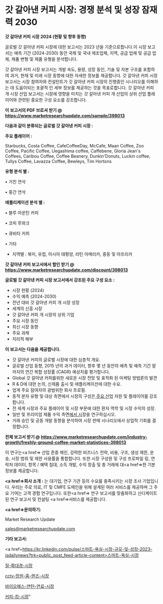 # 갓 갈아낸 커피 시장: 경쟁 분석 및 성장 잠재력 2030

<strong>갓 갈아낸 커피 시장 2024 (현황 및 향후 동향)</strong>

글로벌 갓 갈아낸 커피 시장에 대한 보고서는 2023 년을 기준으로합니다.이 시장 보고서는 예측 기간 (2024-2030) 동안 국제 및 국내 제조업체, 지역, 공급 업체 및 공급 업체, 제품 변형 및 제품 유형을 분석합니다.

갓 갈아낸 커피 시장 보고서는 개발 속도, 용량, 성장 동인, 기술 및 자본 구조를 포함하여 과거, 현재 및 미래 시장 동향에 대한 자세한 정보를 제공합니다. 갓 갈아낸 커피 시장 보고서는 시장 참여자와 컨설턴트가 갓 갈아낸 커피 시장의 진행중인 시나리오를 이해하는 데 도움이되는 포괄적 인 세부 정보를 제공하는 것을 목표로합니다. 갓 갈아낸 커피 개 시장 산업 보고서는 시장에 영향을 미치는 갓 갈아낸 커피 개 산업의 상위 산업 플레이어와 관련된 중요한 구성 요소를 강조합니다.



<strong>이 보고서의 PDF 브로셔 받기 @ <a href=https://www.marketresearchupdate.com/sample/398013>https://www.marketresearchupdate.com/sample/398013</a></strong>



<strong>다음과 같이 분류되는 글로벌 갓 갈아낸 커피 시장 :</strong>



<strong>주요 플레이어 :</strong>

Starbucks, Costa Coffee, CafeCoffeeDay, McCafe, Maan Coffee, Zoo Coffee, Pacific Coffee, Uegashima coffee, Caffebene, Gloria Jean&#39;s Coffees, Caribou Coffee, Coffee Beanery, Dunkin&#39;Donuts, Luckin coffee, Tullys Coffee, Lavazza Coffee, Bewleys, Tim Hortons



<strong>유형 분석 별 :</strong>

• 거친 연삭

• 중간 연삭



<strong>애플리케이션 분석 별 :</strong>

• 블루 마운틴 커피

• 코피 루와크

• 큐비타 커피

• 기타

<ul>
  <li>지역별 : 북미, 유럽, 아시아 태평양, 라틴 아메리카, 중동 및 아프리카</li>
</ul>


<strong>갓 갈아낸 커피 보고서에서 할인 받기 @ <a href=https://www.marketresearchupdate.com/discount/398013>https://www.marketresearchupdate.com/discount/398013</a></strong>



<strong>글로벌 갓 갈아낸 커피 시장 보고서에서 강조된 주요 구성 요소 :</strong>
<ul>
  <li>시장 현황 (2024)</li>
  <li>수익 예측 (2024-2030)</li>
  <li>전년 대비 갓 갈아낸 커피 개 시장 성장</li>
  <li>세계의 신흥 시장</li>
  <li>갓 갈아낸 커피 개 시장의 상위 기업</li>
  <li>주요 시장 동인</li>
  <li>최신 시장 동향</li>
  <li>주요 과제</li>
  <li>지리적 해부</li>
</ul>


<strong>이 보고서는 다음을 제공합니다.</strong>
<ul>
  <li>갓 갈아낸 커피의 글로벌 시장에 대한 심층적 개요.</li>
  <li>글로벌 산업 동향, 2015 년의 과거 데이터, 향후 몇 년 동안의 예측 및 예측 기간 말까지의 연간 복합 성장률 (CAGR) 예상치를 평가합니다.</li>
  <li>Global 갓 갈아낸 커피를위한 새로운 시장 전망 및 표적화 된 마케팅 방법론의 발견</li>
  <li>R &amp; D에 대한 논의, 신제품 출시 및 애플리케이션에 대한 수요.</li>
  <li>업계 주요 참여자의 광범위한 회사 프로필.</li>
  <li>동적 분자 유형 및 대상 측면에서 시장의 구성은<a href=> 주요 산</a>업 자원 및 플레이어를 강조합니다.</li>
  <li>전 세계 시장과 주요 플레이어 및 시장 부문에 대한 환자 역학 및 시장 수익의 성장.</li>
  <li>일반 및 프리미엄 제품 수익 측면<a href=>에서 시</a>장을 연구하십시오.</li>
  <li>거래 승인 및 공동 개발 동향을 분석하여 시장 판매 시나리오에서 상업적 기회를 결정합니다.</li>
</ul>



<strong>전체 보고서 받기 @ <a href=https://www.marketresearchupdate.com/industry-growth/freshly-ground-coffee-market-statistices-398013>https://www.marketresearchupdate.com/industry-growth/freshly-ground-coffee-market-statistices-398013</a></strong>

이 연구는<a href=> 산업 존중</a> 체인, 강력한 비즈니스 전략, 비용, 구조, 생성 제한, 운송, 시장 범위 및 제한 사용률을 통합합니다. 또한 시장 구성원 및 구성 프로파일 링, 연락처 데이터, 항목 / 혜택 침대, 소득 개발, 수익 창출 및 총 거래에 대<a href=>한 기본 </a>정보를 제공합니다.



<strong><a href=>회사 소</a>개 :</strong>
는 대기업, 연구 기관 등의 수요를 충족시키는 시장 조사 기업입니다. 우리는 주로 의료, IT 및 CMFE 도메인을 위해 설계된 여러 서비스를 제공하며 그 주요 기여는 고객 경험 연구입니다. 또한<a href=> 연구 보</a>고서를 맞춤화하고 신디케이트 된 연구 보고서 및 컨설팅 <a href=>서비스</a>를 제공합니다.



<strong><a href=>문의하기:</a></strong>

Market Research Update

sales@marketresearchupdate.com



<strong>기타 보고서:</strong>

<a href=https://kr.linkedin.com/pulse/스마트-욕실-시장-규모-및-성장-2023-isdailynews?trk=public_post_feed-article-content>스마트-욕실-시장</a>

<a href=https://www.linkedin.com/pulse/질-확대경-시장-현재-및-미래-성장-2029-trendsetters-talk-360-analysis/>질-확대경-시장</a>

<a href=https://www.linkedin.com/pulse/cctv-망원-줌-렌즈-시장-세분화-연구-및-목표-고객2029년-mhebf/>cctv-망원-줌-렌즈-시장</a>

<a href=https://www.linkedin.com/pulse/바이오매스-연탄-연료-시장-동향-및-성장-전망-survey-savvy-insights-360-analysis-ynntf/>바이오매스-연탄-연료-시장</a>

<a href=https://www.linkedin.com/pulse/커피-컵-시장-동향-및-성장-전망-market-matrix-musings-analysis-dby5c/>커피-컵-시장</a>"
